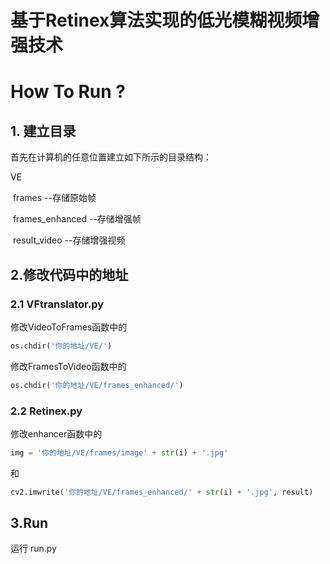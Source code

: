 # 

# 基于Retinex算法实现的低光模糊视频增强技术

# How To Run ?



## 1. 建立目录

首先在计算机的任意位置建立如下所示的目录结构：

VE

​	frames	--存储原始帧

​	frames_enhanced	--存储增强帧

​	result_video	--存储增强视频

## 2.修改代码中的地址

### 2.1 VFtranslator.py

修改VideoToFrames函数中的

```py
os.chdir('你的地址/VE/')
```

修改FramesToVideo函数中的

```py
os.chdir('你的地址/VE/frames_enhanced/')
```



### 2.2 Retinex.py

修改enhancer函数中的

```py
img = '你的地址/VE/frames/image' + str(i) + '.jpg'
```

和

```py
cv2.imwrite('你的地址/VE/frames_enhanced/' + str(i) + '.jpg', result)
```

## 3.Run

运行 run.py

